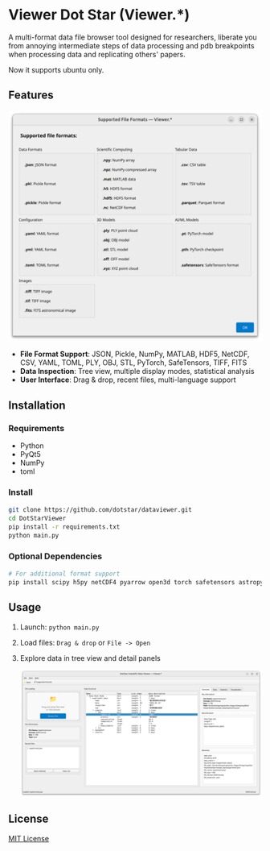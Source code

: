 # Viewer Dot Star (Viewer.*)

A multi-format data file browser tool designed for researchers, liberate you from annoying intermediate steps of data processing and pdb breakpoints when processing data and replicating others' papers.

Now it supports ubuntu only.

## Features
![](figs/image.png)
- **File Format Support**: JSON, Pickle, NumPy, MATLAB, HDF5, NetCDF, CSV, YAML, TOML, PLY, OBJ, STL, PyTorch, SafeTensors, TIFF, FITS
- **Data Inspection**: Tree view, multiple display modes, statistical analysis
- **User Interface**: Drag & drop, recent files, multi-language support

## Installation

### Requirements
- Python
- PyQt5
- NumPy
- toml

### Install
```bash
git clone https://github.com/dotstar/dataviewer.git
cd DotStarViewer
pip install -r requirements.txt
python main.py
```

### Optional Dependencies
```bash
# For additional format support
pip install scipy h5py netCDF4 pyarrow open3d torch safetensors astropy matplotlib
```

## Usage
1. Launch: `python main.py`
2. Load files: `Drag & drop` or `File -> Open`
3. Explore data in tree view and detail panels

    ![](figs/image2.png)
## License

[MIT License](https://opensource.org/licenses/MIT)
